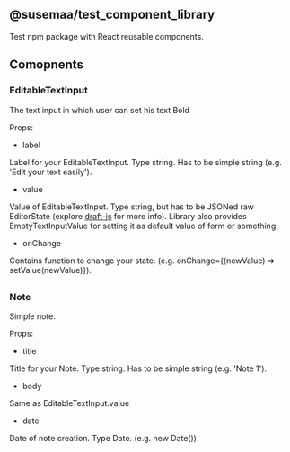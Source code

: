 ## @susemaa/test_component_library

Test npm package with React reusable components.

## Comopnents

### EditableTextInput

The text input in which user can set his text Bold

Props:
  - label 

Label for your EditableTextInput. Type string. Has to be simple string (e.g. 'Edit your text easily').
  - value

Value of EditableTextInput. Type string, but has to be JSONed raw EditorState (explore [draft-js](https://draftjs.org/) for more info).
Library also provides EmptyTextInputValue for setting it as default value of form or something.
  - onChange

Contains function to change your state. (e.g. onChange={(newValue) => setValue(newValue)}).

##

### Note

Simple note.

Props:
  - title

Title for your Note. Type string. Has to be simple string (e.g. 'Note 1').
  - body

Same as EditableTextInput.value
  - date

Date of note creation. Type Date. (e.g. new Date())